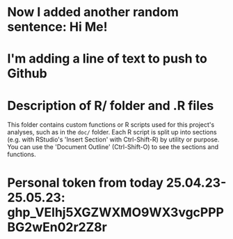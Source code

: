 # Now I added another random sentence: Hi Me!
# I'm adding a line of text to push to Github

# Description of R/ folder and .R files

This folder contains custom functions or R scripts used for this project's
analyses, such as in the `doc/` folder. Each R script is split up into
sections (e.g. with RStudio's 'Insert Section' with Ctrl-Shift-R) by
utility or purpose. You can use the 'Document Outline' (Ctrl-Shift-O)
to see the sections and functions.

# Personal token from today 25.04.23-25.05.23: 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
